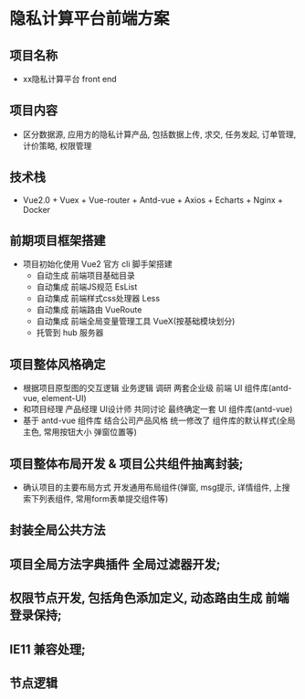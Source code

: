 # 隐私计算平台前端方案


## 项目名称
- xx隐私计算平台 front end

## 项目内容
- 区分数据源, 应用方的隐私计算产品, 包括数据上传, 求交, 任务发起, 订单管理, 计价策略, 权限管理

## 技术栈
- Vue2.0 + Vuex + Vue-router + Antd-vue + Axios + Echarts + Nginx + Docker

## 前期项目框架搭建
- 项目初始化使用 Vue2 官方 cli 脚手架搭建 
    - 自动生成 前端项目基础目录 
    - 自动集成 前端JS规范 EsList 
    - 自动集成 前端样式css处理器 Less
    - 自动集成 前端路由 VueRoute
    - 自动集成 前端全局变量管理工具 VueX(按基础模块划分)
    - 托管到 hub 服务器

## 项目整体风格确定
- 根据项目原型图的交互逻辑 业务逻辑 调研 两套企业级 前端 UI 组件库(antd-vue, element-UI)
- 和项目经理 产品经理 UI设计师 共同讨论 最终确定一套 UI 组件库(antd-vue)
- 基于 antd-vue 组件库 结合公司产品风格 统一修改了 组件库的默认样式(全局主色, 常用按钮大小 弹窗位置等)

## 项目整体布局开发 & 项目公共组件抽离封装;
- 确认项目的主要布局方式 开发通用布局组件(弹窗, msg提示, 详情组件, 上搜索下列表组件, 常用form表单提交组件等)

## 封装全局公共方法

## 项目全局方法字典插件 全局过滤器开发;
## 权限节点开发, 包括角色添加定义, 动态路由生成 前端登录保持;
## IE11 兼容处理;
## 节点逻辑


